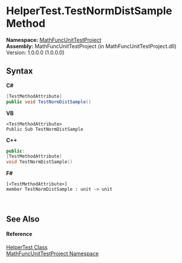 # HelperTest.TestNormDistSample Method 
 

**Namespace:**&nbsp;<a href="11309766-0215-2b71-0ba0-f84fd681904b">MathFuncUnitTestProject</a><br />**Assembly:**&nbsp;MathFuncUnitTestProject (in MathFuncUnitTestProject.dll) Version: 1.0.0.0 (1.0.0.0)

## Syntax

**C#**<br />
``` C#
[TestMethodAttribute]
public void TestNormDistSample()
```

**VB**<br />
``` VB
<TestMethodAttribute>
Public Sub TestNormDistSample
```

**C++**<br />
``` C++
public:
[TestMethodAttribute]
void TestNormDistSample()
```

**F#**<br />
``` F#
[<TestMethodAttribute>]
member TestNormDistSample : unit -> unit 

```

<br />

## See Also


#### Reference
<a href="67268c71-5c02-67f5-2ef7-4bb0910df091">HelperTest Class</a><br /><a href="11309766-0215-2b71-0ba0-f84fd681904b">MathFuncUnitTestProject Namespace</a><br />